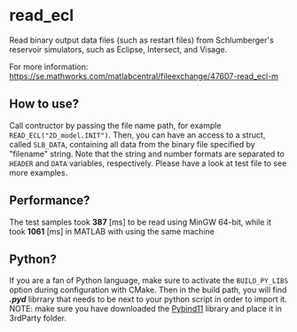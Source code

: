 # read_ecl
Read binary output data files (such as restart files) from Schlumberger's reservoir simulators, such as Eclipse, Intersect, and Visage. 

For more information: https://se.mathworks.com/matlabcentral/fileexchange/47607-read_ecl-m

## How to use?
Call contructor by passing the file name path, for example ```READ_ECL("2D_model.INIT")```. Then, you can have an access to a struct, called ```SLB_DATA```, containing all data from the binary file specified by "filename" string. Note that the string and number formats are separated to ```HEADER``` and ```DATA``` variables, respectively. Please have a look at test file to see more examples.

## Performance?
The test samples took **387** [ms] to be read using MinGW 64-bit, while it took **1061** [ms] in MATLAB with using the same machine

## Python?
If you are a fan of Python language, make sure to activate the ```BUILD_PY_LIBS``` option during configuration with CMake. Then in the build path, you will find ***.pyd*** librrary that needs to be next to your python script in order to import it.
NOTE: make sure you have downloaded the [Pybind11](https://github.com/pybind/pybind11) library and place it in 3rdParty folder.
